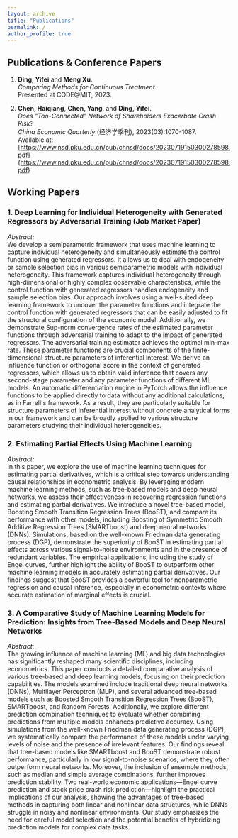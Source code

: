 ```yaml
---
layout: archive
title: "Publications"
permalink: /
author_profile: true
---
```


## Publications & Conference Papers

1. **Ding, Yifei** and **Meng Xu**.  
   *Comparing Methods for Continuous Treatment*.  
   Presented at CODE@MIT, 2023.

2. **Chen, Haiqiang**, **Chen, Yang**, and **Ding, Yifei**.  
   *Does "Too-Connected" Network of Shareholders Exacerbate Crash Risk?*  
   *China Economic Quarterly* (经济学季刊), 2023(03):1070-1087.  
   Available at: [https://www.nsd.pku.edu.cn/pub/chnsd/docs/20230719150300278598.pdf](https://www.nsd.pku.edu.cn/pub/chnsd/docs/20230719150300278598.pdf)



## Working Papers

### 1. **Deep Learning for Individual Heterogeneity with Generated Regressors by Adversarial Training** (Job Market Paper)

*Abstract:*  
We develop a semiparametric framework that uses machine learning to capture individual heterogeneity and simultaneously estimate the control function using generated regressors. It allows us to deal with endogeneity or sample selection bias in various semiparametric models with individual heterogeneity. This framework captures individual heterogeneity through high-dimensional or highly complex observable characteristics, while the control function with generated regressors handles endogeneity and sample selection bias. Our approach involves using a well-suited deep learning framework to uncover the parameter functions and integrate the control function with generated regressors that can be easily adjusted to fit the structural configuration of the economic model. Additionally, we demonstrate Sup-norm convergence rates of the estimated parameter functions through adversarial training to adapt to the impact of generated regressors. The adversarial training estimator achieves the optimal min-max rate. These parameter functions are crucial components of the finite-dimensional structure parameters of inferential interest. We derive an influence function or orthogonal score in the context of generated regressors, which allows us to obtain valid inference that covers any second-stage parameter and any parameter functions of different ML models. An automatic differentiation engine in PyTorch allows the influence functions to be applied directly to data without any additional calculations, as in Farrell's framework. As a result, they are particularly suitable for structure parameters of inferential interest without concrete analytical forms in our framework and can be broadly applied to various structure parameters studying their individual heterogeneities.

### 2. **Estimating Partial Effects Using Machine Learning**

*Abstract:*  
In this paper, we explore the use of machine learning techniques for estimating partial derivatives, which is a critical step towards understanding causal relationships in econometric analysis. By leveraging modern machine learning methods, such as tree-based models and deep neural networks, we assess their effectiveness in recovering regression functions and estimating partial derivatives. We introduce a novel tree-based model, Boosting Smooth Transition Regression Trees (BooST), and compare its performance with other models, including Boosting of Symmetric Smooth Additive Regression Trees (SMARTboost) and deep neural networks (DNNs). Simulations, based on the well-known Friedman data generating process (DGP), demonstrate the superiority of BooST in estimating partial effects across various signal-to-noise environments and in the presence of redundant variables. The empirical applications, including the study of Engel curves, further highlight the ability of BooST to outperform other machine learning models in accurately estimating partial derivatives. Our findings suggest that BooST provides a powerful tool for nonparametric regression and causal inference, especially in econometric contexts where accurate estimation of marginal effects is crucial.

### 3. **A Comparative Study of Machine Learning Models for Prediction: Insights from Tree-Based Models and Deep Neural Networks**

*Abstract:*  
The growing influence of machine learning (ML) and big data technologies has significantly reshaped many scientific disciplines, including econometrics. This paper conducts a detailed comparative analysis of various tree-based and deep learning models, focusing on their prediction capabilities. The models examined include traditional deep neural networks (DNNs), Multilayer Perceptron (MLP), and several advanced tree-based models such as Boosted Smooth Transition Regression Trees (BooST), SMARTboost, and Random Forests. Additionally, we explore different prediction combination techniques to evaluate whether combining predictions from multiple models enhances predictive accuracy. Using simulations from the well-known Friedman data generating process (DGP), we systematically compare the performance of these models under varying levels of noise and the presence of irrelevant features. Our findings reveal that tree-based models like SMARTboost and BooST demonstrate robust performance, particularly in low signal-to-noise scenarios, where they often outperform neural networks. Moreover, the inclusion of ensemble methods, such as median and simple average combinations, further improves prediction stability. Two real-world economic applications—Engel curve prediction and stock price crash risk prediction—highlight the practical implications of our analysis, showing the advantages of tree-based methods in capturing both linear and nonlinear data structures, while DNNs struggle in noisy and nonlinear environments. Our study emphasizes the need for careful model selection and the potential benefits of hybridizing prediction models for complex data tasks.

